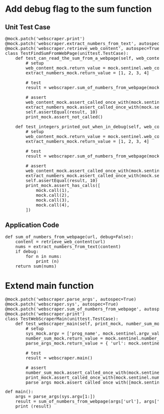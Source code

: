 Add debug flag to the sum function
==================================

Unit Test Case
--------------

<pre class="file" data-target="clipboard">
@mock.patch('webscraper.print')
@mock.patch('webscraper.extract_numbers_from_text', autospec=True)
@mock.patch('webscraper.retrieve_web_content', autospec=True)
class TestFindSumFromWebPage(unittest.TestCase):
    def test_can_read_the_sum_from_a_webpage(self, web_content_mock, extract_numbers_mock, print_mock):
        # setup
        web_content_mock.return_value = mock.sentinel.web_content
        extract_numbers_mock.return_value = [1, 2, 3, 4]

        # test
        result = webscraper.sum_of_numbers_from_webpage(mock.sentinel.a_url)

        # assert
        web_content_mock.assert_called_once_with(mock.sentinel.a_url)
        extract_numbers_mock.assert_called_once_with(mock.sentinel.web_content)
        self.assertEqual(result, 10)
        print_mock.assert_not_called()

    def test_integers_printed_out_when_in_debug(self, web_content_mock, extract_numbers_mock, print_mock):
        # setup
        web_content_mock.return_value = mock.sentinel.web_content
        extract_numbers_mock.return_value = [1, 2, 3, 4]

        # test
        result = webscraper.sum_of_numbers_from_webpage(mock.sentinel.a_url, True)

        # assert
        web_content_mock.assert_called_once_with(mock.sentinel.a_url)
        extract_numbers_mock.assert_called_once_with(mock.sentinel.web_content)
        self.assertEqual(result, 10)
        print_mock.assert_has_calls([
            mock.call(1),
            mock.call(2),
            mock.call(3),
            mock.call(4),
        ])
</pre>

Application Code
----------------

<pre class="file" data-target="clipboard">
def sum_of_numbers_from_webpage(url, debug=False):
    content = retrieve_web_content(url)
    nums = extract_numbers_from_text(content)
    if debug:
        for n in nums:
            print (n)
    return sum(nums)
</pre>


Extend main function
====================

<pre class="file" data-target="clipboard">
@mock.patch('webscraper.parse_args', autospec=True)
@mock.patch('webscraper.sys', autospec=True)
@mock.patch('webscraper.sum_of_numbers_from_webpage', autospec=True)
@mock.patch('webscraper.print')
class TestWebScraperMain(unittest.TestCase):
    def test_webscraper_main(self, print_mock, number_sum_mock, sys_mock, parse_args_mock):
        # setup
        sys_mock.argv = ['prog_name', mock.sentinel.argv_values]
        number_sum_mock.return_value = mock.sentinel.number_sum
        parse_args_mock.return_value = { 'url': mock.sentinel.a_url, 'debug': mock.sentinel.debug }

        # test
        result = webscraper.main()

        # assert
        number_sum_mock.assert_called_once_with(mock.sentinel.a_url, mock.sentinel.debug)
        print_mock.assert_called_once_with(mock.sentinel.number_sum)
        parse_args_mock.assert_called_once_with([mock.sentinel.argv_values])
</pre>


<pre class="file" data-target="clipboard">
def main():
    args = parse_args(sys.argv[1:])
    result = sum_of_numbers_from_webpage(args['url'], args['debug'])
    print (result)
</pre>